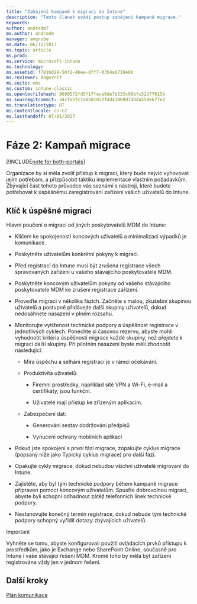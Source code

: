 ```yaml
---
title: "Zahájení kampaně k migraci do Intune"
description: "Tento článek uvádí postup zahájení kampaně migrace."
keywords: 
author: andredm7
ms.author: andredm
manager: angrobe
ms.date: 06/12/2017
ms.topic: article
ms.prod: 
ms.service: microsoft-intune
ms.technology: 
ms.assetid: f781b029-50f2-46ee-8ff7-03b4a6719e80
ms.reviewer: dagerrit
ms.suite: ems
ms.custom: intune-classic
ms.openlocfilehash: 9690572fd5f17fece0de7b533c98bfc52d77615b
ms.sourcegitcommit: 34cfebfc1d8b81032f4d41869d74dda559e677e2
ms.translationtype: HT
ms.contentlocale: cs-CZ
ms.lasthandoff: 07/01/2017
---
```

# <a name="phase-2-migration-campaign"></a>Fáze 2: Kampaň migrace

[!INCLUDE[note for both-portals](./includes/note-for-both-portals.md)]

Organizace by si měla zvolit přístup k migraci, který bude nejvíc vyhovovat jejím potřebám, a přizpůsobit taktiku implementace vlastním požadavkům. Zbývající část tohoto průvodce vás seznámí s nástroji, které budete potřebovat k úspěšnému zaregistrování zařízení vašich uživatelů do Intune.

## <a name="keys-to-a-successful-migration"></a>Klíč k úspěšné migraci

Hlavní poučení o migraci od jiných poskytovatelů MDM do Intune:

-   Klíčem ke spokojenosti koncových uživatelů a minimalizaci výpadků je komunikace.

-   Poskytněte uživatelům konkrétní pokyny k migraci.

-   Před registrací do Intune musí být zrušena registrace všech spravovaných zařízení u vašeho stávajícího poskytovatele MDM.

-   Poskytněte koncovým uživatelům pokyny od vašeho stávajícího poskytovatele MDM ke zrušení registrace zařízení.

-   Proveďte migraci v několika fázích. Začněte s malou, zkušební skupinou uživatelů a postupně přidávejte další skupiny uživatelů, dokud nedosáhnete nasazení v plném rozsahu.

-   Monitorujte vytíženost technické podpory a úspěšnost registrace v jednotlivých cyklech. Ponechte si časovou rezervu, abyste mohli vyhodnotit kritéria úspěšnosti migrace každé skupiny, než přejdete k migraci další skupiny. Při pilotním nasazení byste měli zhodnotit následující:

    -   Míra úspěchu a selhání registrací je v rámci očekávání.

    -   Produktivita uživatelů:

        -   Firemní prostředky, například sítě VPN a Wi-Fi, e-mail a certifikáty, jsou funkční.

        -   Uživatelé mají přístup ke zřízeným aplikacím.

    -   Zabezpečení dat:

        -   Generování sestav dodržování předpisů

        -   Vynucení ochrany mobilních aplikací

-   Pokud jste spokojení s první fází migrace, zopakujte cyklus migrace (popsaný níže jako Typický cyklus migrace) pro další fázi.

-   Opakujte cykly migrace, dokud nebudou všichni uživatelé migrovaní do Intune.

-   Zajistěte, aby byl tým technické podpory během kampaně migrace připraven pomoct koncovým uživatelům. Spusťte dobrovolnou migraci, abyste byli schopni odhadnout zátěž telefonních linek technické podpory.

-   Nestanovujte konečný termín registrace, dokud nebude tým technické podpory schopný vyřídit dotazy zbývajících uživatelů.

> [!IMPORTANT] 
> Vyhněte se tomu, abyste konfigurovali použití ovládacích prvků přístupu k prostředkům, jako je Exchange nebo SharePoint Online, současně pro Intune i vaše stávající řešení MDM. Kromě toho by měla být zařízení registrována vždy jen v jednom řešení.

## <a name="next-steps"></a>Další kroky

[Plán komunikace](migration-guide-communication-plan.md)
